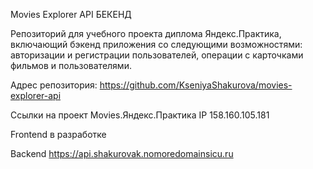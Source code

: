Movies Explorer API БЕКЕНД

Репозиторий для учебного проекта диплома Яндекс.Практика, включающий бэкенд приложения со следующими возможностями: авторизации и регистрации пользователей, операции с карточками фильмов и пользователями.



Адрес репозитория: https://github.com/KseniyaShakurova/movies-explorer-api

Ссылки на проект Movies.Яндекс.Практика
IP 158.160.105.181

Frontend в разработке

Backend https://api.shakurovak.nomoredomainsicu.ru
